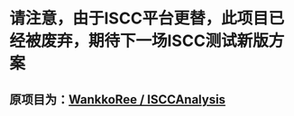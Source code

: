 # 请注意，由于ISCC平台更替，此项目已经被废弃，期待下一场ISCC测试新版方案

## 原项目为：[WankkoRee / ISCCAnalysis](https://github.com/WankkoRee/ISCCAnalysis)
